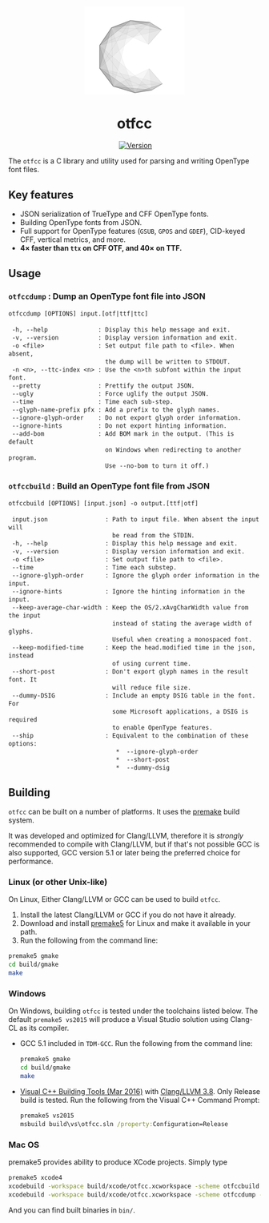 <p align="center"><img src="https://raw.githubusercontent.com/caryll/design/master/caryll-logo-libs-githubreadme.png" width=200></p><h1 align="center">otfcc</h1><p align="center"><a target="_blank" href="https://travis-ci.org/caryll/otfcc"><img src="https://travis-ci.org/caryll/otfcc.svg?branch=master" alt=""></a> <a target="_blank" href="https://ci.appveyor.com/project/be5invis/otfcc"><img src="https://ci.appveyor.com/api/projects/status/github/caryll/otfcc?branch=master&amp;svg=true" alt=""></a> <a href="https://github.com/caryll/otfcc/releases"><img src="https://img.shields.io/github/release/caryll/otfcc.svg" alt="Version"></a> <a target="_blank" href="https://gitter.im/caryll/otfcc"><img src="https://img.shields.io/gitter/room/caryll/otfcc.svg" alt=""></a></p>

The `otfcc` is a C library and utility used for parsing and writing OpenType font files.

## Key features

* JSON serialization of TrueType and CFF OpenType fonts.
* Building OpenType fonts from JSON.
* Full support for OpenType features (`GSUB`, `GPOS` and `GDEF`), CID-keyed CFF, vertical metrics, and more.
* **4× faster than `ttx` on CFF OTF, and 40× on TTF.**

## Usage

### `otfccdump` : Dump an OpenType font file into JSON
```
otfccdump [OPTIONS] input.[otf|ttf|ttc]

 -h, --help              : Display this help message and exit.
 -v, --version           : Display version information and exit.
 -o <file>               : Set output file path to <file>. When absent,
                           the dump will be written to STDOUT.
 -n <n>, --ttc-index <n> : Use the <n>th subfont within the input font.
 --pretty                : Prettify the output JSON.
 --ugly                  : Force uglify the output JSON.
 --time                  : Time each sub-step.
 --glyph-name-prefix pfx : Add a prefix to the glyph names.
 --ignore-glyph-order    : Do not export glyph order information.
 --ignore-hints          : Do not export hinting information.
 --add-bom               : Add BOM mark in the output. (This is default
                           on Windows when redirecting to another program.
                           Use --no-bom to turn it off.)
```

### `otfccbuild` : Build an OpenType font file from JSON
```
otfccbuild [OPTIONS] [input.json] -o output.[ttf|otf]

 input.json                : Path to input file. When absent the input will
                             be read from the STDIN.
 -h, --help                : Display this help message and exit.
 -v, --version             : Display version information and exit.
 -o <file>                 : Set output file path to <file>.
 --time                    : Time each substep.
 --ignore-glyph-order      : Ignore the glyph order information in the input.
 --ignore-hints            : Ignore the hinting information in the input.
 --keep-average-char-width : Keep the OS/2.xAvgCharWidth value from the input
                             instead of stating the average width of glyphs.
                             Useful when creating a monospaced font.
 --keep-modified-time      : Keep the head.modified time in the json, instead
                             of using current time.
 --short-post              : Don't export glyph names in the result font. It
                             will reduce file size.
 --dummy-DSIG              : Include an empty DSIG table in the font. For
                             some Microsoft applications, a DSIG is required
                             to enable OpenType features.
 --ship                    : Equivalent to the combination of these options:
                              *  --ignore-glyph-order
                              *  --short-post
                              *  --dummy-dsig
```

## Building

`otfcc` can be built on a number of platforms. It uses the [premake](http://premake.github.io/) build system.

It was developed and optimized for Clang/LLVM, therefore it is *strongly* recommended to compile with Clang/LLVM, but if that's not possible GCC is also supported, GCC version 5.1 or later being the preferred choice for performance.

### Linux (or other Unix-like)

On Linux, Either Clang/LLVM or GCC can be used to build `otfcc`.

1. Install the latest Clang/LLVM or GCC if you do not have it already.
2. Download and install [premake5](http://premake.github.io/) for Linux and make it available in your path.
3. Run the following from the command line:

```bash
premake5 gmake
cd build/gmake
make
```

### Windows

On Windows, building `otfcc` is tested under the toolchains listed below. The default `premake5 vs2015` will produce a Visual Studio solution using Clang-CL as its compiler.

* GCC 5.1 included in `TDM-GCC`. Run the following from the command line:

  ```bash
  premake5 gmake
  cd build/gmake
  make
  ```
* [Visual C++ Building Tools (Mar 2016)](https://blogs.msdn.microsoft.com/vcblog/2016/03/31/announcing-the-official-release-of-the-visual-c-build-tools-2015/) with [Clang/LLVM 3.8](http://clang.llvm.org/). Only Release build is tested. Run the following from the Visual C++ Command Prompt:

  ```bat
  premake5 vs2015
  msbuild build\vs\otfcc.sln /property:Configuration=Release
  ```


### Mac OS

premake5 provides ability to produce XCode projects. Simply type

```bash
premake5 xcode4
xcodebuild -workspace build/xcode/otfcc.xcworkspace -scheme otfccbuild -configuration Release
xcodebuild -workspace build/xcode/otfcc.xcworkspace -scheme otfccdump -configuration Release
```

And you can find built binaries in `bin/`.